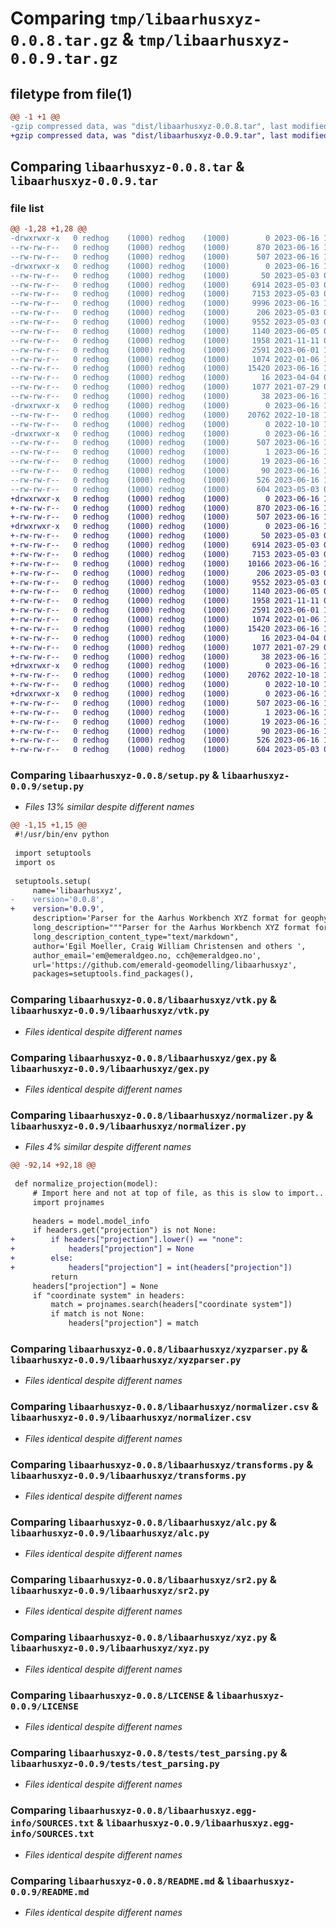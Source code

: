 # Comparing `tmp/libaarhusxyz-0.0.8.tar.gz` & `tmp/libaarhusxyz-0.0.9.tar.gz`

## filetype from file(1)

```diff
@@ -1 +1 @@
-gzip compressed data, was "dist/libaarhusxyz-0.0.8.tar", last modified: Fri Jun 16 16:17:12 2023, max compression
+gzip compressed data, was "dist/libaarhusxyz-0.0.9.tar", last modified: Fri Jun 16 16:28:07 2023, max compression
```

## Comparing `libaarhusxyz-0.0.8.tar` & `libaarhusxyz-0.0.9.tar`

### file list

```diff
@@ -1,28 +1,28 @@
-drwxrwxr-x   0 redhog    (1000) redhog    (1000)        0 2023-06-16 16:17:12.000000 libaarhusxyz-0.0.8/
--rw-rw-r--   0 redhog    (1000) redhog    (1000)      870 2023-06-16 16:16:29.000000 libaarhusxyz-0.0.8/setup.py
--rw-rw-r--   0 redhog    (1000) redhog    (1000)      507 2023-06-16 16:17:12.000000 libaarhusxyz-0.0.8/PKG-INFO
-drwxrwxr-x   0 redhog    (1000) redhog    (1000)        0 2023-06-16 16:17:12.000000 libaarhusxyz-0.0.8/libaarhusxyz/
--rw-rw-r--   0 redhog    (1000) redhog    (1000)       50 2023-05-03 09:00:09.000000 libaarhusxyz-0.0.8/libaarhusxyz/normalizer_pattern.csv
--rw-rw-r--   0 redhog    (1000) redhog    (1000)     6914 2023-05-03 09:00:09.000000 libaarhusxyz-0.0.8/libaarhusxyz/vtk.py
--rw-rw-r--   0 redhog    (1000) redhog    (1000)     7153 2023-05-03 09:00:09.000000 libaarhusxyz-0.0.8/libaarhusxyz/gex.py
--rw-rw-r--   0 redhog    (1000) redhog    (1000)     9996 2023-06-16 16:15:07.000000 libaarhusxyz-0.0.8/libaarhusxyz/normalizer.py
--rw-rw-r--   0 redhog    (1000) redhog    (1000)      206 2023-05-03 09:00:09.000000 libaarhusxyz-0.0.8/libaarhusxyz/__init__.py
--rw-rw-r--   0 redhog    (1000) redhog    (1000)     9552 2023-05-03 09:00:09.000000 libaarhusxyz-0.0.8/libaarhusxyz/xyzparser.py
--rw-rw-r--   0 redhog    (1000) redhog    (1000)     1140 2023-06-05 06:47:51.000000 libaarhusxyz-0.0.8/libaarhusxyz/normalizer.csv
--rw-rw-r--   0 redhog    (1000) redhog    (1000)     1958 2021-11-11 08:18:52.000000 libaarhusxyz-0.0.8/libaarhusxyz/transforms.py
--rw-rw-r--   0 redhog    (1000) redhog    (1000)     2591 2023-06-01 19:38:25.000000 libaarhusxyz-0.0.8/libaarhusxyz/alc.py
--rw-rw-r--   0 redhog    (1000) redhog    (1000)     1074 2022-01-06 11:17:32.000000 libaarhusxyz-0.0.8/libaarhusxyz/sr2.py
--rw-rw-r--   0 redhog    (1000) redhog    (1000)    15420 2023-06-16 11:46:28.000000 libaarhusxyz-0.0.8/libaarhusxyz/xyz.py
--rw-rw-r--   0 redhog    (1000) redhog    (1000)       16 2023-04-04 09:52:39.000000 libaarhusxyz-0.0.8/MANIFEST.in
--rw-rw-r--   0 redhog    (1000) redhog    (1000)     1077 2021-07-29 09:04:04.000000 libaarhusxyz-0.0.8/LICENSE
--rw-rw-r--   0 redhog    (1000) redhog    (1000)       38 2023-06-16 16:17:12.000000 libaarhusxyz-0.0.8/setup.cfg
-drwxrwxr-x   0 redhog    (1000) redhog    (1000)        0 2023-06-16 16:17:12.000000 libaarhusxyz-0.0.8/tests/
--rw-rw-r--   0 redhog    (1000) redhog    (1000)    20762 2022-10-18 10:36:41.000000 libaarhusxyz-0.0.8/tests/test_parsing.py
--rw-rw-r--   0 redhog    (1000) redhog    (1000)        0 2022-10-10 14:45:45.000000 libaarhusxyz-0.0.8/tests/__init__.py
-drwxrwxr-x   0 redhog    (1000) redhog    (1000)        0 2023-06-16 16:17:12.000000 libaarhusxyz-0.0.8/libaarhusxyz.egg-info/
--rw-rw-r--   0 redhog    (1000) redhog    (1000)      507 2023-06-16 16:17:12.000000 libaarhusxyz-0.0.8/libaarhusxyz.egg-info/PKG-INFO
--rw-rw-r--   0 redhog    (1000) redhog    (1000)        1 2023-06-16 16:17:12.000000 libaarhusxyz-0.0.8/libaarhusxyz.egg-info/dependency_links.txt
--rw-rw-r--   0 redhog    (1000) redhog    (1000)       19 2023-06-16 16:17:12.000000 libaarhusxyz-0.0.8/libaarhusxyz.egg-info/top_level.txt
--rw-rw-r--   0 redhog    (1000) redhog    (1000)       90 2023-06-16 16:17:12.000000 libaarhusxyz-0.0.8/libaarhusxyz.egg-info/requires.txt
--rw-rw-r--   0 redhog    (1000) redhog    (1000)      526 2023-06-16 16:17:12.000000 libaarhusxyz-0.0.8/libaarhusxyz.egg-info/SOURCES.txt
--rw-rw-r--   0 redhog    (1000) redhog    (1000)      604 2023-05-03 09:00:09.000000 libaarhusxyz-0.0.8/README.md
+drwxrwxr-x   0 redhog    (1000) redhog    (1000)        0 2023-06-16 16:28:07.000000 libaarhusxyz-0.0.9/
+-rw-rw-r--   0 redhog    (1000) redhog    (1000)      870 2023-06-16 16:27:43.000000 libaarhusxyz-0.0.9/setup.py
+-rw-rw-r--   0 redhog    (1000) redhog    (1000)      507 2023-06-16 16:28:07.000000 libaarhusxyz-0.0.9/PKG-INFO
+drwxrwxr-x   0 redhog    (1000) redhog    (1000)        0 2023-06-16 16:28:07.000000 libaarhusxyz-0.0.9/libaarhusxyz/
+-rw-rw-r--   0 redhog    (1000) redhog    (1000)       50 2023-05-03 09:00:09.000000 libaarhusxyz-0.0.9/libaarhusxyz/normalizer_pattern.csv
+-rw-rw-r--   0 redhog    (1000) redhog    (1000)     6914 2023-05-03 09:00:09.000000 libaarhusxyz-0.0.9/libaarhusxyz/vtk.py
+-rw-rw-r--   0 redhog    (1000) redhog    (1000)     7153 2023-05-03 09:00:09.000000 libaarhusxyz-0.0.9/libaarhusxyz/gex.py
+-rw-rw-r--   0 redhog    (1000) redhog    (1000)    10166 2023-06-16 16:27:28.000000 libaarhusxyz-0.0.9/libaarhusxyz/normalizer.py
+-rw-rw-r--   0 redhog    (1000) redhog    (1000)      206 2023-05-03 09:00:09.000000 libaarhusxyz-0.0.9/libaarhusxyz/__init__.py
+-rw-rw-r--   0 redhog    (1000) redhog    (1000)     9552 2023-05-03 09:00:09.000000 libaarhusxyz-0.0.9/libaarhusxyz/xyzparser.py
+-rw-rw-r--   0 redhog    (1000) redhog    (1000)     1140 2023-06-05 06:47:51.000000 libaarhusxyz-0.0.9/libaarhusxyz/normalizer.csv
+-rw-rw-r--   0 redhog    (1000) redhog    (1000)     1958 2021-11-11 08:18:52.000000 libaarhusxyz-0.0.9/libaarhusxyz/transforms.py
+-rw-rw-r--   0 redhog    (1000) redhog    (1000)     2591 2023-06-01 19:38:25.000000 libaarhusxyz-0.0.9/libaarhusxyz/alc.py
+-rw-rw-r--   0 redhog    (1000) redhog    (1000)     1074 2022-01-06 11:17:32.000000 libaarhusxyz-0.0.9/libaarhusxyz/sr2.py
+-rw-rw-r--   0 redhog    (1000) redhog    (1000)    15420 2023-06-16 11:46:28.000000 libaarhusxyz-0.0.9/libaarhusxyz/xyz.py
+-rw-rw-r--   0 redhog    (1000) redhog    (1000)       16 2023-04-04 09:52:39.000000 libaarhusxyz-0.0.9/MANIFEST.in
+-rw-rw-r--   0 redhog    (1000) redhog    (1000)     1077 2021-07-29 09:04:04.000000 libaarhusxyz-0.0.9/LICENSE
+-rw-rw-r--   0 redhog    (1000) redhog    (1000)       38 2023-06-16 16:28:07.000000 libaarhusxyz-0.0.9/setup.cfg
+drwxrwxr-x   0 redhog    (1000) redhog    (1000)        0 2023-06-16 16:28:07.000000 libaarhusxyz-0.0.9/tests/
+-rw-rw-r--   0 redhog    (1000) redhog    (1000)    20762 2022-10-18 10:36:41.000000 libaarhusxyz-0.0.9/tests/test_parsing.py
+-rw-rw-r--   0 redhog    (1000) redhog    (1000)        0 2022-10-10 14:45:45.000000 libaarhusxyz-0.0.9/tests/__init__.py
+drwxrwxr-x   0 redhog    (1000) redhog    (1000)        0 2023-06-16 16:28:07.000000 libaarhusxyz-0.0.9/libaarhusxyz.egg-info/
+-rw-rw-r--   0 redhog    (1000) redhog    (1000)      507 2023-06-16 16:28:07.000000 libaarhusxyz-0.0.9/libaarhusxyz.egg-info/PKG-INFO
+-rw-rw-r--   0 redhog    (1000) redhog    (1000)        1 2023-06-16 16:28:07.000000 libaarhusxyz-0.0.9/libaarhusxyz.egg-info/dependency_links.txt
+-rw-rw-r--   0 redhog    (1000) redhog    (1000)       19 2023-06-16 16:28:07.000000 libaarhusxyz-0.0.9/libaarhusxyz.egg-info/top_level.txt
+-rw-rw-r--   0 redhog    (1000) redhog    (1000)       90 2023-06-16 16:28:07.000000 libaarhusxyz-0.0.9/libaarhusxyz.egg-info/requires.txt
+-rw-rw-r--   0 redhog    (1000) redhog    (1000)      526 2023-06-16 16:28:07.000000 libaarhusxyz-0.0.9/libaarhusxyz.egg-info/SOURCES.txt
+-rw-rw-r--   0 redhog    (1000) redhog    (1000)      604 2023-05-03 09:00:09.000000 libaarhusxyz-0.0.9/README.md
```

### Comparing `libaarhusxyz-0.0.8/setup.py` & `libaarhusxyz-0.0.9/setup.py`

 * *Files 13% similar despite different names*

```diff
@@ -1,15 +1,15 @@
 #!/usr/bin/env python
 
 import setuptools
 import os
 
 setuptools.setup(
     name='libaarhusxyz',
-    version='0.0.8',
+    version='0.0.9',
     description='Parser for the Aarhus Workbench XYZ format for geophysical data',
     long_description="""Parser for the Aarhus Workbench XYZ format for geophysical data""",
     long_description_content_type="text/markdown",
     author='Egil Moeller, Craig William Christensen and others ',
     author_email='em@emeraldgeo.no, cch@emeraldgeo.no',
     url='https://github.com/emerald-geomodelling/libaarhusxyz',
     packages=setuptools.find_packages(),
```

### Comparing `libaarhusxyz-0.0.8/libaarhusxyz/vtk.py` & `libaarhusxyz-0.0.9/libaarhusxyz/vtk.py`

 * *Files identical despite different names*

### Comparing `libaarhusxyz-0.0.8/libaarhusxyz/gex.py` & `libaarhusxyz-0.0.9/libaarhusxyz/gex.py`

 * *Files identical despite different names*

### Comparing `libaarhusxyz-0.0.8/libaarhusxyz/normalizer.py` & `libaarhusxyz-0.0.9/libaarhusxyz/normalizer.py`

 * *Files 4% similar despite different names*

```diff
@@ -92,14 +92,18 @@
 
 def normalize_projection(model):
     # Import here and not at top of file, as this is slow to import...
     import projnames
     
     headers = model.model_info
     if headers.get("projection") is not None:
+        if headers["projection"].lower() == "none":
+            headers["projection"] = None
+        else:
+            headers["projection"] = int(headers["projection"])
         return
     headers["projection"] = None
     if "coordinate system" in headers:
         match = projnames.search(headers["coordinate system"])
         if match is not None:
             headers["projection"] = match
```

### Comparing `libaarhusxyz-0.0.8/libaarhusxyz/xyzparser.py` & `libaarhusxyz-0.0.9/libaarhusxyz/xyzparser.py`

 * *Files identical despite different names*

### Comparing `libaarhusxyz-0.0.8/libaarhusxyz/normalizer.csv` & `libaarhusxyz-0.0.9/libaarhusxyz/normalizer.csv`

 * *Files identical despite different names*

### Comparing `libaarhusxyz-0.0.8/libaarhusxyz/transforms.py` & `libaarhusxyz-0.0.9/libaarhusxyz/transforms.py`

 * *Files identical despite different names*

### Comparing `libaarhusxyz-0.0.8/libaarhusxyz/alc.py` & `libaarhusxyz-0.0.9/libaarhusxyz/alc.py`

 * *Files identical despite different names*

### Comparing `libaarhusxyz-0.0.8/libaarhusxyz/sr2.py` & `libaarhusxyz-0.0.9/libaarhusxyz/sr2.py`

 * *Files identical despite different names*

### Comparing `libaarhusxyz-0.0.8/libaarhusxyz/xyz.py` & `libaarhusxyz-0.0.9/libaarhusxyz/xyz.py`

 * *Files identical despite different names*

### Comparing `libaarhusxyz-0.0.8/LICENSE` & `libaarhusxyz-0.0.9/LICENSE`

 * *Files identical despite different names*

### Comparing `libaarhusxyz-0.0.8/tests/test_parsing.py` & `libaarhusxyz-0.0.9/tests/test_parsing.py`

 * *Files identical despite different names*

### Comparing `libaarhusxyz-0.0.8/libaarhusxyz.egg-info/SOURCES.txt` & `libaarhusxyz-0.0.9/libaarhusxyz.egg-info/SOURCES.txt`

 * *Files identical despite different names*

### Comparing `libaarhusxyz-0.0.8/README.md` & `libaarhusxyz-0.0.9/README.md`

 * *Files identical despite different names*

